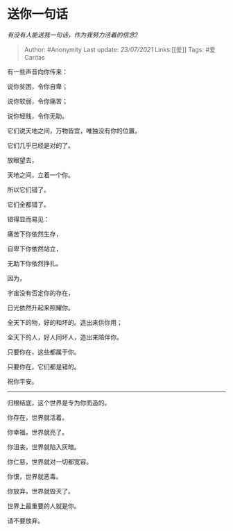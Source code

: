 # 送你一句话
*有没有人能送我一句话，作为我努力活着的信念?*

> Author: #Anonymity
Last update: *23/07/2021* 
Links:[[爱]]
Tags: #爱Caritas 


有一些声音向你传来：

说你贫困，令你自卑；

说你软弱，令你痛苦；

说你轻贱，令你无助。

它们说天地之间，万物皆宜，唯独没有你的位置。
   

它们几乎已经是对的了。


放眼望去，

天地之间，立着一个你。


所以它们错了。

它们全都错了。

   

错得显而易见：

痛苦下你依然生存，

自卑下你依然站立，

无助下你依然挣扎。



因为，

宇宙没有否定你的存在，

日光依然升起来照耀你。


全天下的物，好的和坏的。造出来供你用；

全天下的人，好人同坏人，造出来陪伴你。
  

只要你在，这些都属于你。

只要你在，它们都是错的。   

祝你平安。
  

---


归根结底，这个世界是专为你而造的。

  


你存在，世界就活着。

你幸福，世界就亮了。

你沮丧，世界就陷入灰暗。

  


你仁慈，世界就对一切都宽容。

你恨，世界就恶毒。

  


你放弃，世界就毁灭了。

  


世界上最重要的人就是你。

请不要放弃。



